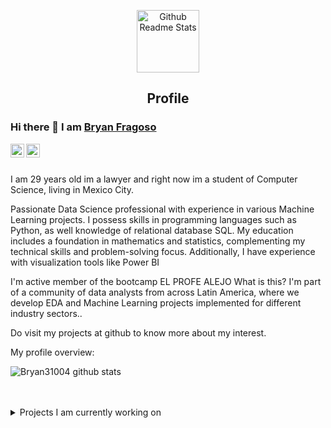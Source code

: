 <p align="center">
 <img width="100px" src="https://res.cloudinary.com/anuraghazra/image/upload/v1594908242/logo_ccswme.svg" align="center" alt="Github Readme Stats" />
 <h2 align="center">Profile</h2>
</p>

### Hi there 👋 I am [Bryan Fragoso](https://Bryan31004.github.io)

<a href="https://www.linkedin.com/in/bryanfragoso/">
  <img align="left" alt="Bryan31004's LinkdeIN" width="22px" src="https://cdn.jsdelivr.net/npm/simple-icons@v3/icons/linkedin.svg" />
</a>

<a href="https://medium.com/@bryanfragoso94">
  <img align="left" alt="Bryan31004's Leetcode" width="22px" src="https://cdn.jsdelivr.net/npm/simple-icons@v3/icons/medium.svg"/>
</a>
<br />
<br />

<div>
 <p>

I am 29 years old im a lawyer and right now im a student of Computer Science, living in Mexico City. 


Passionate Data Science professional with experience in various Machine Learning projects. I possess skills in programming languages such as Python, as well knowledge of relational database SQL. My education includes a foundation in mathematics and statistics, complementing my technical skills and problem-solving focus.
Additionally, I have experience with visualization tools like Power BI

I'm active member of the bootcamp EL PROFE ALEJO
What is this?
I'm part of a community of data analysts from across Latin America, where we develop EDA and Machine Learning projects implemented for different industry sectors.. 

Do visit my projects at github to know more about my interest. 

</h4>
</div>

<div><p>My profile overview: </p></div>

![Bryan31004 github stats](https://github-readme-stats.vercel.app/api?username=Bryan31004&show_icons=true)
<br />
<br />
<br />
<details>
<summary>
  Projects I am currently working on
</summary>

<br />

[![ReadMe Card](https://github-readme-stats.vercel.app/api/pin/?username=Bryan31004&repo=Analisis-Covid19)](https://github.com/Bryan31004/Analisis-Covid19)
[![ReadMe Card](https://github-readme-stats.vercel.app/api/pin/?username=Bryan31004&repo=credit-scoring-prediction)](https://github.com/Bryan31004/credit-scoring-prediction)

<br />


![picture](https://raw.githubusercontent.com/saadeghi/saadeghi/master/dino.gif)
</details>
